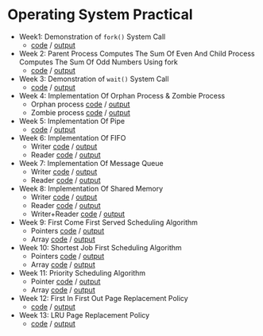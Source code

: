 # Operating System Practical

- Week1: Demonstration of `fork()` System Call
  - [code](./Assignments/week1.1.c) / [output](./Assignments/week1.1.txt)
- Week 2: Parent Process Computes The Sum Of Even And Child Process Computes The Sum Of Odd Numbers Using fork
  - [code](./Assignments/week1.2.c) / [output](./Assignments/week1.2.txt)
- Week 3: Demonstration of `wait()` System Call
  - [code](./Assignments/week3.1.c) / [output](./Assignments/week3.1.txt)
- Week 4: Implementation Of Orphan Process & Zombie Process
  - Orphan process [code](./Assignments/week4.1.c) / [output](./Assignments/week4.1.txt)
  - Zombie process [code](./Assignments/week4.2.c) / [output](./Assignments/week4.2.txt)
- Week 5: Implementation Of Pipe
  - [code](./Assignments/week5.1.c) / [output](./Assignments/week5.1.txt)
- Week 6: Implementation Of FIFO
  - Writer [code](./Assignments/week6.1.c) / [output](./Assignments/week6.1.txt)
  - Reader [code](./Assignments/week6.2.c) / [output](./Assignments/week6.2.txt)
- Week 7: Implementation Of Message Queue
  - Writer [code](./Assignments/week7.1.c) / [output](./Assignments/week7.1.txt)
  - Reader [code](./Assignments/week7.2.c) / [output](./Assignments/week7.2.txt)
- Week 8: Implementation Of Shared Memory
  - Writer [code](./Assignments/week8.1.c) / [output](./Assignments/week8.1.txt)
  - Reader [code](./Assignments/week8.2.c) / [output](./Assignments/week8.2.txt)
  - Writer+Reader [code](./Assignments/week8.3.c) / [output](./Assignments/week8.3.txt)
- Week 9: First Come First Served Scheduling Algorithm
  - Pointers [code](./Assignments/week9.1.c) / [output](./Assignments/week9.1.txt)
  - Array [code](./Assignments/week9.2.c) / [output](./Assignments/week9.2.txt)
- Week 10: Shortest Job First Scheduling Algorithm
  - Pointers [code](./Assignments/week10.1.c) / [output](./Assignments/week10.1.txt)
  - Array [code](./Assignments/week10.2.c) / [output](./Assignments/week10.2.txt)
- Week 11: Priority Scheduling Algorithm
  - Pointer [code](./Assignments/week11.1.c) / [output](./Assignments/week11.1.txt)
  - Array [code](./Assignments/week11.1.c) / [output](./Assignments/week11.1.txt)
- Week 12: First In First Out Page Replacement Policy
  - [code](./Assignments/week12.1.c) / [output](./Assignments/week12.1.txt)
- Week 13: LRU Page Replacement Policy
  - [code](./Assignments/week13.1.c) / [output](./Assignments/week13.1.txt)